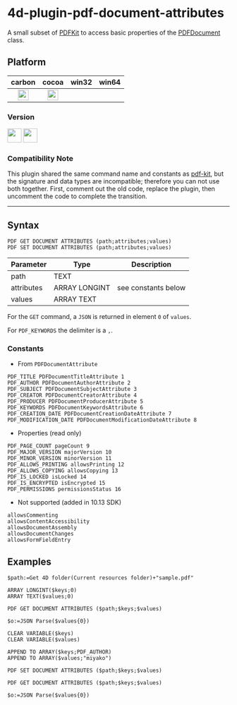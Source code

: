 # 4d-plugin-pdf-document-attributes
A small subset of [PDFKit](https://developer.apple.com/documentation/pdfkit?language=objc) to access basic properties of the [PDFDocument](https://developer.apple.com/documentation/pdfkit/pdfdocument?language=objc) class.

## Platform

| carbon | cocoa | win32 | win64 |
|:------:|:-----:|:---------:|:---------:|
|<img src="https://cloud.githubusercontent.com/assets/1725068/22371562/1b091f0a-e4db-11e6-8458-8653954a7cce.png" width="24" height="24" />|<img src="https://cloud.githubusercontent.com/assets/1725068/22371562/1b091f0a-e4db-11e6-8458-8653954a7cce.png" width="24" height="24" />|||

### Version

<img src="https://cloud.githubusercontent.com/assets/1725068/18940649/21945000-8645-11e6-86ed-4a0f800e5a73.png" width="32" height="32" /> <img src="https://cloud.githubusercontent.com/assets/1725068/18940648/2192ddba-8645-11e6-864d-6d5692d55717.png" width="32" height="32" />

### Compatibility Note

This plugin shared the same command name and constants as [pdf-kit](https://github.com/miyako/4d-plugin-pdf-kit), but the signature and data types are incompatible; therefore you can not use both together. First, comment out the old code, replace the plugin, then uncomment the code to complete the transition.

---

## Syntax

```
PDF GET DOCUMENT ATTRIBUTES (path;attributes;values)
PDF SET DOCUMENT ATTRIBUTES (path;attributes;values)
```

Parameter|Type|Description
------------|------------|----
path|TEXT|
attributes|ARRAY LONGINT|see constants below
values|ARRAY TEXT|

For the ``GET`` command, a ``JSON`` is returned in element ``0`` of ``values``.

For ``PDF_KEYWORDS`` the delimiter is a ``,``.

### Constants

* From ``PDFDocumentAttribute``

```
PDF_TITLE PDFDocumentTitleAttribute 1
PDF_AUTHOR PDFDocumentAuthorAttribute 2
PDF_SUBJECT PDFDocumentSubjectAttribute 3
PDF_CREATOR PDFDocumentCreatorAttribute 4
PDF_PRODUCER PDFDocumentProducerAttribute 5
PDF_KEYWORDS PDFDocumentKeywordsAttribute 6
PDF_CREATION_DATE PDFDocumentCreationDateAttribute 7 
PDF_MODIFICATION_DATE PDFDocumentModificationDateAttribute 8
```

* Properties (read only)

```
PDF_PAGE_COUNT pageCount 9
PDF_MAJOR_VERSION majorVersion 10
PDF_MINOR_VERSION minorVersion 11
PDF_ALLOWS_PRINTING allowsPrinting 12
PDF_ALLOWS_COPYING allowsCopying 13
PDF_IS_LOCKED isLocked 14
PDF_IS_ENCRYPTED isEncrypted 15
PDF_PERMISSIONS permissionsStatus 16
```

* Not supported (added in 10.13 SDK)

```
allowsCommenting
allowsContentAccessibility
allowsDocumentAssembly
allowsDocumentChanges
allowsFormFieldEntry
```

## Examples

```
$path:=Get 4D folder(Current resources folder)+"sample.pdf"

ARRAY LONGINT($keys;0)
ARRAY TEXT($values;0)

PDF GET DOCUMENT ATTRIBUTES ($path;$keys;$values)

$o:=JSON Parse($values{0})

CLEAR VARIABLE($keys)
CLEAR VARIABLE($values)

APPEND TO ARRAY($keys;PDF_AUTHOR)
APPEND TO ARRAY($values;"miyako")

PDF SET DOCUMENT ATTRIBUTES ($path;$keys;$values)

PDF GET DOCUMENT ATTRIBUTES ($path;$keys;$values)

$o:=JSON Parse($values{0})
```
